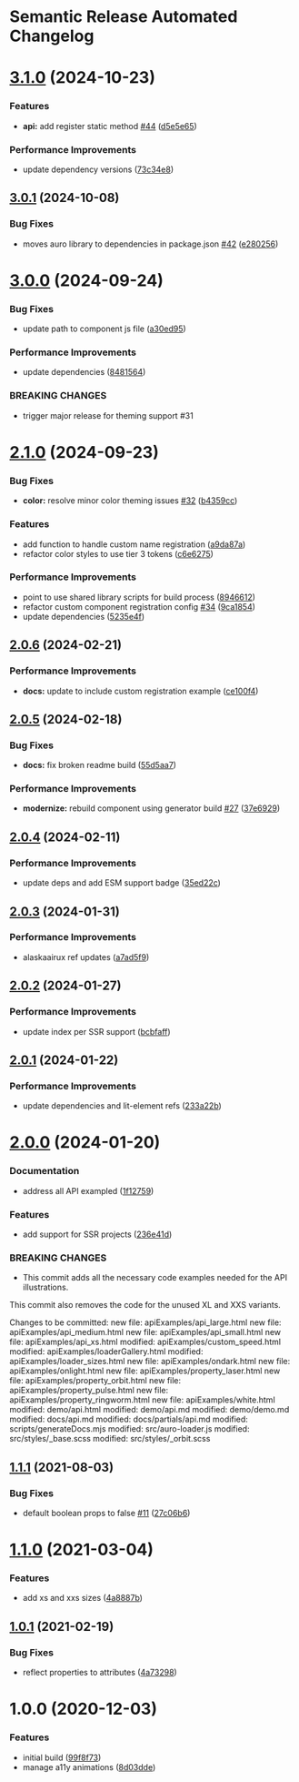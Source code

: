 # Semantic Release Automated Changelog

# [3.1.0](https://github.com/AlaskaAirlines/auro-loader/compare/v3.0.1...v3.1.0) (2024-10-23)


### Features

* **api:** add register static method [#44](https://github.com/AlaskaAirlines/auro-loader/issues/44) ([d5e5e65](https://github.com/AlaskaAirlines/auro-loader/commit/d5e5e65ddfc94e04e365413906042a1a99fe57fe))


### Performance Improvements

* update dependency versions ([73c34e8](https://github.com/AlaskaAirlines/auro-loader/commit/73c34e8c16247eedfa3376c4a7799cebcc92c4df))

## [3.0.1](https://github.com/AlaskaAirlines/auro-loader/compare/v3.0.0...v3.0.1) (2024-10-08)


### Bug Fixes

* moves auro library to dependencies in package.json [#42](https://github.com/AlaskaAirlines/auro-loader/issues/42) ([e280256](https://github.com/AlaskaAirlines/auro-loader/commit/e28025695c7b3bc79e28ff8d9678e75c23169aea))

# [3.0.0](https://github.com/AlaskaAirlines/auro-loader/compare/v2.1.0...v3.0.0) (2024-09-24)


### Bug Fixes

* update path to component js file ([a30ed95](https://github.com/AlaskaAirlines/auro-loader/commit/a30ed9590298979c3a2bf98d8e3ade47084620c9))


### Performance Improvements

* update dependencies ([8481564](https://github.com/AlaskaAirlines/auro-loader/commit/8481564faf9cf7775e91cdfdd902845871413959))


### BREAKING CHANGES

* trigger major release for theming support #31

# [2.1.0](https://github.com/AlaskaAirlines/auro-loader/compare/v2.0.6...v2.1.0) (2024-09-23)


### Bug Fixes

* **color:** resolve minor color theming issues [#32](https://github.com/AlaskaAirlines/auro-loader/issues/32) ([b4359cc](https://github.com/AlaskaAirlines/auro-loader/commit/b4359cc338a24eeccab24155f833e956f8cd7b34))


### Features

* add function to handle custom name registration ([a9da87a](https://github.com/AlaskaAirlines/auro-loader/commit/a9da87a7d8cbd476c98020eb8f9f6383057e470c))
* refactor color styles to use tier 3 tokens ([c6e6275](https://github.com/AlaskaAirlines/auro-loader/commit/c6e627589c77b7653e191df16be217bd481e7e90))


### Performance Improvements

* point to use shared library scripts for build process ([8946612](https://github.com/AlaskaAirlines/auro-loader/commit/89466121c2689d65037c1093a1dc579f0bd866cd))
* refactor custom component registration config [#34](https://github.com/AlaskaAirlines/auro-loader/issues/34) ([9ca1854](https://github.com/AlaskaAirlines/auro-loader/commit/9ca1854ce579b826f15861418cdf954a5974245c))
* update dependencies ([5235e4f](https://github.com/AlaskaAirlines/auro-loader/commit/5235e4f9cbfda80bf0781a16eed55188b6c87763))

## [2.0.6](https://github.com/AlaskaAirlines/auro-loader/compare/v2.0.5...v2.0.6) (2024-02-21)


### Performance Improvements

* **docs:** update to include custom registration example ([ce100f4](https://github.com/AlaskaAirlines/auro-loader/commit/ce100f4b9a1ebc7aabe40a850fd254781103cd34))

## [2.0.5](https://github.com/AlaskaAirlines/auro-loader/compare/v2.0.4...v2.0.5) (2024-02-18)


### Bug Fixes

* **docs:** fix broken readme build ([55d5aa7](https://github.com/AlaskaAirlines/auro-loader/commit/55d5aa78b2b2f857d5cfb601490a65529b925496))


### Performance Improvements

* **modernize:** rebuild component using generator build [#27](https://github.com/AlaskaAirlines/auro-loader/issues/27) ([37e6929](https://github.com/AlaskaAirlines/auro-loader/commit/37e6929d100b4311cf09189ce7273cdccbeabacb))

## [2.0.4](https://github.com/AlaskaAirlines/auro-loader/compare/v2.0.3...v2.0.4) (2024-02-11)


### Performance Improvements

* update deps and add ESM support badge ([35ed22c](https://github.com/AlaskaAirlines/auro-loader/commit/35ed22cfceff879743724f0f3b0f27be7c49e5ec))

## [2.0.3](https://github.com/AlaskaAirlines/auro-loader/compare/v2.0.2...v2.0.3) (2024-01-31)


### Performance Improvements

* alaskaairux ref updates ([a7ad5f9](https://github.com/AlaskaAirlines/auro-loader/commit/a7ad5f9bc7eccbe0440b3b8eedf57637c0427921))

## [2.0.2](https://github.com/AlaskaAirlines/auro-loader/compare/v2.0.1...v2.0.2) (2024-01-27)


### Performance Improvements

* update index per SSR support ([bcbfaff](https://github.com/AlaskaAirlines/auro-loader/commit/bcbfaff4fbd18e3e806049c7ad9861efe3a06951))

## [2.0.1](https://github.com/AlaskaAirlines/auro-loader/compare/v2.0.0...v2.0.1) (2024-01-22)


### Performance Improvements

* update dependencies and lit-element refs ([233a22b](https://github.com/AlaskaAirlines/auro-loader/commit/233a22b1d6d77f6dce31a5347533024f04ae52ac))

# [2.0.0](https://github.com/AlaskaAirlines/auro-loader/compare/v1.1.1...v2.0.0) (2024-01-20)


### Documentation

* address all API exampled ([1f12759](https://github.com/AlaskaAirlines/auro-loader/commit/1f12759301c9449a1a6a37482610d23a337ed699))


### Features

* add support for SSR projects ([236e41d](https://github.com/AlaskaAirlines/auro-loader/commit/236e41da33db8e7606a82c26be9a41e7cc2a5842))


### BREAKING CHANGES

* This commit adds all the necessary code examples needed for the API
illustrations.

This commit also removes the code for the unused XL and
XXS variants.

Changes to be committed:
new file:   apiExamples/api_large.html
new file:   apiExamples/api_medium.html
new file:   apiExamples/api_small.html
new file:   apiExamples/api_xs.html
modified:   apiExamples/custom_speed.html
modified:   apiExamples/loaderGallery.html
modified:   apiExamples/loader_sizes.html
new file:   apiExamples/ondark.html
new file:   apiExamples/onlight.html
new file:   apiExamples/property_laser.html
new file:   apiExamples/property_orbit.html
new file:   apiExamples/property_pulse.html
new file:   apiExamples/property_ringworm.html
new file:   apiExamples/white.html
modified:   demo/api.html
modified:   demo/api.md
modified:   demo/demo.md
modified:   docs/api.md
modified:   docs/partials/api.md
modified:   scripts/generateDocs.mjs
modified:   src/auro-loader.js
modified:   src/styles/_base.scss
modified:   src/styles/_orbit.scss

## [1.1.1](https://github.com/AlaskaAirlines/auro-loader/compare/v1.1.0...v1.1.1) (2021-08-03)


### Bug Fixes

* default boolean props to false [#11](https://github.com/AlaskaAirlines/auro-loader/issues/11) ([27c06b6](https://github.com/AlaskaAirlines/auro-loader/commit/27c06b66a3770cf6208a2627ccad4a74ffed58ce))

# [1.1.0](https://github.com/AlaskaAirlines/auro-loader/compare/v1.0.1...v1.1.0) (2021-03-04)


### Features

* add xs and xxs sizes ([4a8887b](https://github.com/AlaskaAirlines/auro-loader/commit/4a8887bb3db8c49ca5bab8e6d2585fbb3e78b3b4))

## [1.0.1](https://github.com/AlaskaAirlines/auro-loader/compare/v1.0.0...v1.0.1) (2021-02-19)


### Bug Fixes

* reflect properties to attributes ([4a73298](https://github.com/AlaskaAirlines/auro-loader/commit/4a73298bdf348a4b0b5e72628256bb9eabd1e716))

# 1.0.0 (2020-12-03)


### Features

* initial build ([99f8f73](https://github.com/AlaskaAirlines/auro-loader/commit/99f8f73f02e201971a9baa4b4435b148a5b7adad))
* manage a11y animations ([8d03dde](https://github.com/AlaskaAirlines/auro-loader/commit/8d03ddea9cc871036e71f84cd248ab43e606796f))

